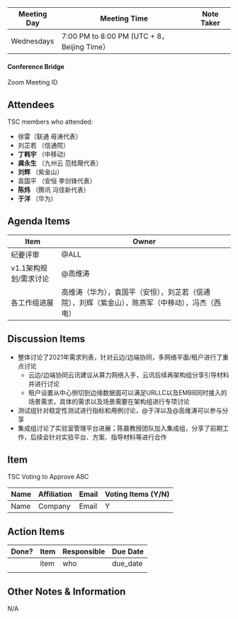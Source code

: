 | Meeting Day | Meeting Time                                | Note Taker |
| ----------- | ------------------------------------------- | ---------- |
| Wednesdays  | 7:00 PM to 8:00 PM (UTC + 8，Beijing Time） |            |

#### Conference Bridge

Zoom Meeting ID



## Attendees

TSC members who attended:

- 徐雷（联通 毋涛代表）
- 刘芷若       （信通院）     
-  **丁韩宇**          （中移动）    
-  **龚永生**         （九州云 范桂飓代表）      
-  **刘辉**          （紫金山）     
- 袁国平    （安恒 李剑锋代表） 
-  **陈炜**      （腾讯 冯佳新代表）    
-  **于洋**           （华为）    

## Agenda Items

| Item                  | Owner                                                        |
| --------------------- | ------------------------------------------------------------ |
| 纪要评审              | @ALL                                                         |
| v1.1架构规划/需求讨论 | @高维涛                                                      |
| 各工作组进展          | 高维涛（华为），袁国平（安恒），刘芷若（信通院），刘辉（紫金山），陈燕军（中移动），冯杰（西电） |


## Discussion Items

- 整体讨论了2021年需求列表，针对云边/边端协同，多网络平面/租户进行了重点讨论
    - 云边/边端协同云讯建议从算力网络入手，云讯后续再架构组分享引导材料并进行讨论
    - 租户设置从中心侧切到边缘数据面可以满足URLLC以及EMBB同时接入的场景需求，具体的需求以及场景需要在架构组进行专项讨论
- 测试组针对稳定性测试进行指标和用例讨论，@于洋以及@高维涛可以参与分享
- 集成组讨论了实验室管理平台进展；陈晨教授团队加入集成组，分享了前期工作，后续会针对实验平台、方案、指导材料等进行合作

## Item

TSC Voting to Approve ABC

| **Name** | **Affiliation** | **Email** | **Voting Items (Y/N)** |
| -------- | --------------- | --------- | ---------------------- |
| Name     | Company         | Email     | Y                      |


## Action Items

| Done? | Item | Responsible | Due Date |
| ----- | ---- | ----------- | -------- |
|       | item | who         | due_date |
|       |      |             |          |

## Other Notes & Information

N/A